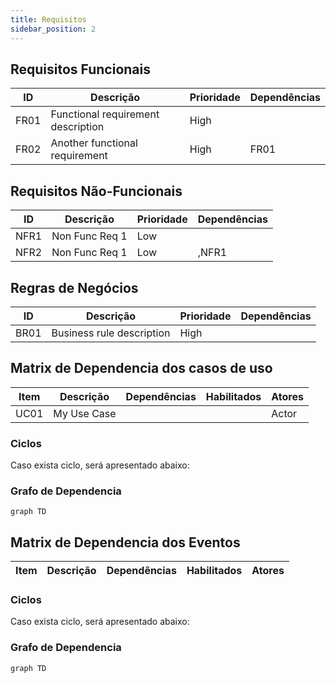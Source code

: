 ```yaml
---
title: Requisitos
sidebar_position: 2
---
```

## Requisitos Funcionais

| ID   | Descrição    |Prioridade   | Dependências           |
|------|--------------|-------------|------------------------|
|FR01|Functional requirement description|High||
|FR02|Another functional requirement|High|FR01|

## Requisitos Não-Funcionais

| ID   | Descrição    |Prioridade   | Dependências           |
|------|--------------|-------------|------------------------|
|NFR1|Non Func Req 1|Low||
|NFR2|Non Func Req 1|Low|,NFR1|

## Regras de Negócios

| ID   | Descrição    |Prioridade   | Dependências           |
|------|--------------|-------------|------------------------|
|BR01|Business rule description|High||


## Matrix de Dependencia dos casos de uso
| Item | Descrição | Dependências | Habilitados | Atores |
| --- | --- | --- | --- | --- |
| UC01 | My Use Case |  |  | Actor |


### Ciclos
Caso exista ciclo, será apresentado abaixo:






### Grafo de Dependencia
```mermaid
graph TD

```

## Matrix de Dependencia dos Eventos
| Item | Descrição | Dependências | Habilitados | Atores |
| --- | --- | --- | --- | --- |


### Ciclos
Caso exista ciclo, será apresentado abaixo:






### Grafo de Dependencia
```mermaid
graph TD

```

